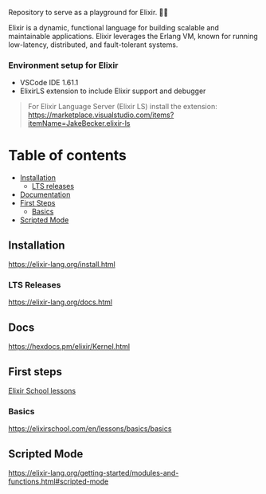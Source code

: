 Repository to serve as a playground for Elixir. 👨‍🔬


Elixir is a dynamic, functional language for building scalable and maintainable applications.
Elixir leverages the Erlang VM, known for running low-latency, distributed, and fault-tolerant systems.

### Environment setup for Elixir
- VSCode IDE 1.61.1
- ElixirLS extension to include Elixir support and debugger
>  For Elixir Language Server (Elixir LS) install the extension: https://marketplace.visualstudio.com/items?itemName=JakeBecker.elixir-ls

# Table of contents

* [Installation](#installation)
    * [LTS releases](#lts-releases)
* [Documentation](#docs)
* [First Steps](#first-steps)
   * [Basics](#basics)
* [Scripted Mode](#scripted-mode)

## Installation
<https://elixir-lang.org/install.html>

### LTS Releases
<https://elixir-lang.org/docs.html>

## Docs
<https://hexdocs.pm/elixir/Kernel.html>

## First steps
[Elixir School lessons](https://elixirschool.com/pt/lessons/basics/basics#)

### Basics
<https://elixirschool.com/en/lessons/basics/basics>

## Scripted Mode
<https://elixir-lang.org/getting-started/modules-and-functions.html#scripted-mode>
